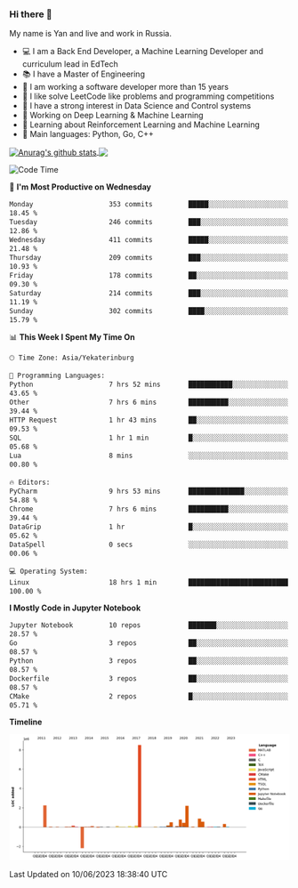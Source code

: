 ### Hi there 👋

My name is Yan and live and work in Russia.

- 💻 I am a Back End Developer, a Machine Learning Developer and curriculum lead in EdTech
- 📚 I have a Master of Engineering
- 🤔 I am working a software developer more than 15 years
- 🌱 I like solve LeetCode like problems and programming competitions
- 📝 I have a strong interest in Data Science and Control systems
- 🔭 Working on Deep Learning & Machine Learning
- 🌱 Learning about Reinforcement Learning and Machine Learning
- 🌟 Main languages: Python, Go, C++

<!--


**yanchick/yanchick** is a ✨ _special_ ✨ repository because its `README.md` (this file) appears on your GitHub profile.

Here are some ideas to get you started:

- I am a self taught Full Stack Developer and a Machine Learning Developer
- 🌱 I’m currently learning ...
- 👯 I’m looking to collaborate on ...
- 🤔 I’m looking for help with ...
- 💬 Ask me about ...
- 📫 How to reach me: ...
- 😄 Pronouns: ...
- ⚡ Fun fact: ...

-->


<a href="https://github.com/anuraghazra/github-readme-stats">
    <img align="center" src="https://github-readme-stats.vercel.app/api?username=yanchick&count_private=true" alt="Anurag's github stats" />
</a>
<a href="https://github.com/anuraghazra/github-readme-stats">
    <img align="center" src="https://github-readme-stats.vercel.app/api/top-langs/?username=yanchick&hide=javascript,html,CSS" />
</a>

<!--START_SECTION:waka-->
![Code Time](http://img.shields.io/badge/Code%20Time-277%20hrs%2054%20mins-blue)

📅 **I'm Most Productive on Wednesday** 

```text
Monday                   353 commits         █████░░░░░░░░░░░░░░░░░░░░   18.45 % 
Tuesday                  246 commits         ███░░░░░░░░░░░░░░░░░░░░░░   12.86 % 
Wednesday                411 commits         █████░░░░░░░░░░░░░░░░░░░░   21.48 % 
Thursday                 209 commits         ███░░░░░░░░░░░░░░░░░░░░░░   10.93 % 
Friday                   178 commits         ██░░░░░░░░░░░░░░░░░░░░░░░   09.30 % 
Saturday                 214 commits         ███░░░░░░░░░░░░░░░░░░░░░░   11.19 % 
Sunday                   302 commits         ████░░░░░░░░░░░░░░░░░░░░░   15.79 % 
```


📊 **This Week I Spent My Time On** 

```text
🕑︎ Time Zone: Asia/Yekaterinburg

💬 Programming Languages: 
Python                   7 hrs 52 mins       ███████████░░░░░░░░░░░░░░   43.65 % 
Other                    7 hrs 6 mins        ██████████░░░░░░░░░░░░░░░   39.44 % 
HTTP Request             1 hr 43 mins        ██░░░░░░░░░░░░░░░░░░░░░░░   09.53 % 
SQL                      1 hr 1 min          █░░░░░░░░░░░░░░░░░░░░░░░░   05.68 % 
Lua                      8 mins              ░░░░░░░░░░░░░░░░░░░░░░░░░   00.80 % 

🔥 Editors: 
PyCharm                  9 hrs 53 mins       ██████████████░░░░░░░░░░░   54.88 % 
Chrome                   7 hrs 6 mins        ██████████░░░░░░░░░░░░░░░   39.44 % 
DataGrip                 1 hr                █░░░░░░░░░░░░░░░░░░░░░░░░   05.62 % 
DataSpell                0 secs              ░░░░░░░░░░░░░░░░░░░░░░░░░   00.06 % 

💻 Operating System: 
Linux                    18 hrs 1 min        █████████████████████████   100.00 % 
```

**I Mostly Code in Jupyter Notebook** 

```text
Jupyter Notebook         10 repos            ███████░░░░░░░░░░░░░░░░░░   28.57 % 
Go                       3 repos             ██░░░░░░░░░░░░░░░░░░░░░░░   08.57 % 
Python                   3 repos             ██░░░░░░░░░░░░░░░░░░░░░░░   08.57 % 
Dockerfile               3 repos             ██░░░░░░░░░░░░░░░░░░░░░░░   08.57 % 
CMake                    2 repos             █░░░░░░░░░░░░░░░░░░░░░░░░   05.71 % 
```



**Timeline**

![Lines of Code chart](https://raw.githubusercontent.com/yanchick/yanchick/main/assets/bar_graph.png)


 Last Updated on 10/06/2023 18:38:40 UTC
<!--END_SECTION:waka-->

